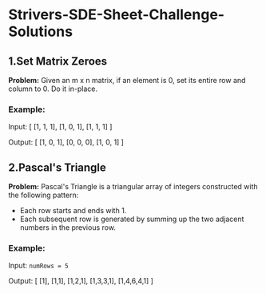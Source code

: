 # Strivers-SDE-Sheet-Challenge-Solutions
## 1.Set Matrix Zeroes

**Problem:** Given an m x n matrix, if an element is 0, set its entire row and column to 0. Do it in-place.

### Example:

Input:
[
[1, 1, 1],
[1, 0, 1],
[1, 1, 1]
]

Output:
[
[1, 0, 1],
[0, 0, 0],
[1, 0, 1]
]

## 2.Pascal's Triangle

**Problem:** Pascal's Triangle is a triangular array of integers constructed with the following pattern:

- Each row starts and ends with 1.
- Each subsequent row is generated by summing up the two adjacent numbers in the previous row.

### Example:

Input: `numRows = 5`

Output:
[
[1],
[1,1],
[1,2,1],
[1,3,3,1],
[1,4,6,4,1]
]

